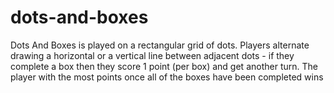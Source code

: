 # dots-and-boxes
Dots And Boxes is played on a rectangular grid of dots. Players alternate drawing a horizontal or a vertical line between adjacent dots - if they complete a box then they score 1 point (per box) and get another turn. The player with the most points once all of the boxes have been completed wins
